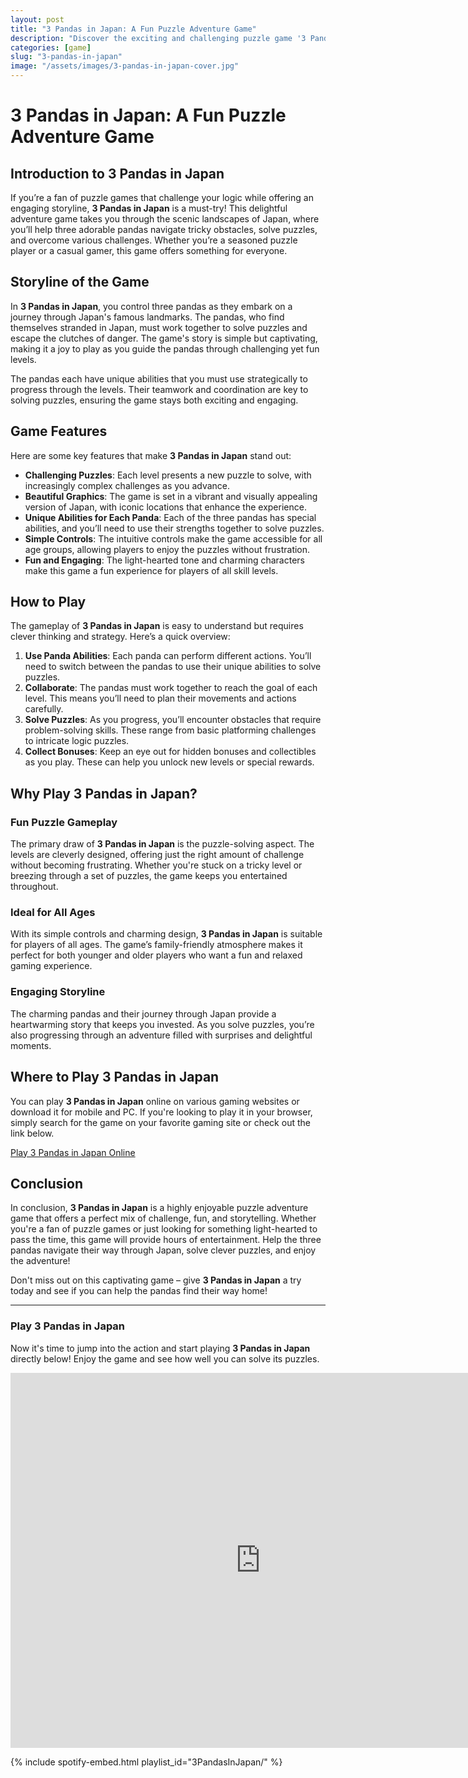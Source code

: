 ```yaml
---
layout: post
title: "3 Pandas in Japan: A Fun Puzzle Adventure Game"
description: "Discover the exciting and challenging puzzle game '3 Pandas in Japan'. Help the three pandas navigate through various levels of Japan in this adventurous journey!"
categories: [game]
slug: "3-pandas-in-japan"
image: "/assets/images/3-pandas-in-japan-cover.jpg"
---
```


# 3 Pandas in Japan: A Fun Puzzle Adventure Game

## Introduction to 3 Pandas in Japan

If you’re a fan of puzzle games that challenge your logic while offering an engaging storyline, **3 Pandas in Japan** is a must-try! This delightful adventure game takes you through the scenic landscapes of Japan, where you’ll help three adorable pandas navigate tricky obstacles, solve puzzles, and overcome various challenges. Whether you’re a seasoned puzzle player or a casual gamer, this game offers something for everyone.

## Storyline of the Game

In **3 Pandas in Japan**, you control three pandas as they embark on a journey through Japan's famous landmarks. The pandas, who find themselves stranded in Japan, must work together to solve puzzles and escape the clutches of danger. The game's story is simple but captivating, making it a joy to play as you guide the pandas through challenging yet fun levels.

The pandas each have unique abilities that you must use strategically to progress through the levels. Their teamwork and coordination are key to solving puzzles, ensuring the game stays both exciting and engaging.

## Game Features

Here are some key features that make **3 Pandas in Japan** stand out:

- **Challenging Puzzles**: Each level presents a new puzzle to solve, with increasingly complex challenges as you advance.
- **Beautiful Graphics**: The game is set in a vibrant and visually appealing version of Japan, with iconic locations that enhance the experience.
- **Unique Abilities for Each Panda**: Each of the three pandas has special abilities, and you’ll need to use their strengths together to solve puzzles.
- **Simple Controls**: The intuitive controls make the game accessible for all age groups, allowing players to enjoy the puzzles without frustration.
- **Fun and Engaging**: The light-hearted tone and charming characters make this game a fun experience for players of all skill levels.

## How to Play

The gameplay of **3 Pandas in Japan** is easy to understand but requires clever thinking and strategy. Here’s a quick overview:

1. **Use Panda Abilities**: Each panda can perform different actions. You’ll need to switch between the pandas to use their unique abilities to solve puzzles.
2. **Collaborate**: The pandas must work together to reach the goal of each level. This means you’ll need to plan their movements and actions carefully.
3. **Solve Puzzles**: As you progress, you’ll encounter obstacles that require problem-solving skills. These range from basic platforming challenges to intricate logic puzzles.
4. **Collect Bonuses**: Keep an eye out for hidden bonuses and collectibles as you play. These can help you unlock new levels or special rewards.

## Why Play 3 Pandas in Japan?

### Fun Puzzle Gameplay

The primary draw of **3 Pandas in Japan** is the puzzle-solving aspect. The levels are cleverly designed, offering just the right amount of challenge without becoming frustrating. Whether you're stuck on a tricky level or breezing through a set of puzzles, the game keeps you entertained throughout.

### Ideal for All Ages

With its simple controls and charming design, **3 Pandas in Japan** is suitable for players of all ages. The game’s family-friendly atmosphere makes it perfect for both younger and older players who want a fun and relaxed gaming experience.

### Engaging Storyline

The charming pandas and their journey through Japan provide a heartwarming story that keeps you invested. As you solve puzzles, you’re also progressing through an adventure filled with surprises and delightful moments.

## Where to Play 3 Pandas in Japan

You can play **3 Pandas in Japan** online on various gaming websites or download it for mobile and PC. If you're looking to play it in your browser, simply search for the game on your favorite gaming site or check out the link below.

[Play 3 Pandas in Japan Online](#)

## Conclusion

In conclusion, **3 Pandas in Japan** is a highly enjoyable puzzle adventure game that offers a perfect mix of challenge, fun, and storytelling. Whether you're a fan of puzzle games or just looking for something light-hearted to pass the time, this game will provide hours of entertainment. Help the three pandas navigate their way through Japan, solve clever puzzles, and enjoy the adventure!

Don't miss out on this captivating game – give **3 Pandas in Japan** a try today and see if you can help the pandas find their way home!

---

### Play 3 Pandas in Japan

Now it's time to jump into the action and start playing **3 Pandas in Japan** directly below! Enjoy the game and see how well you can solve its puzzles.

<!-- Embed Game via Iframe -->
<iframe src="https://www.example.com/3-pandas-in-japan" width="800" height="600" frameborder="0" allowfullscreen></iframe>

{% include spotify-embed.html playlist_id="3PandasInJapan/" %}
